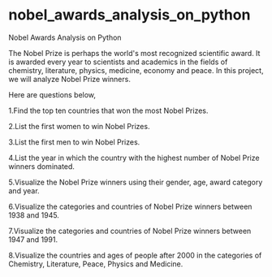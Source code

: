 # nobel_awards_analysis_on_python
Nobel Awards Analysis on Python

The Nobel Prize is perhaps the world's most recognized scientific award. It is awarded every year to scientists and academics in the fields of chemistry, literature, physics, medicine, economy and peace. In this project, we will analyze Nobel Prize winners.

Here are questions below,

1.Find the top ten countries that won the most Nobel Prizes.

2.List the first women to win Nobel Prizes.

3.List the first men to win Nobel Prizes.

4.List the year in which the country with the highest number of Nobel Prize winners dominated.

5.Visualize the Nobel Prize winners using their gender, age, award category and year.

6.Visualize the categories and countries of Nobel Prize winners between 1938 and 1945.

7.Visualize the categories and countries of Nobel Prize winners between 1947 and 1991.

8.Visualize the countries and ages of people after 2000 in the categories of Chemistry, Literature, Peace, Physics and Medicine.
